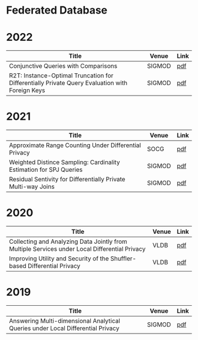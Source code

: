 # Federated Database

# 2022
| Title                                                        | Venue      | Link                                        |
| ------------------------------------------------------------ | ---------- |---------------------------------------------|
 | Conjunctive Queries with Comparisons | SIGMOD | [pdf](https://www.cse.ust.hk/~yike/CQC.pdf) |
 | R2T: Instance-Optimal Truncation for Differentially Private Query Evaluation with Foreign Keys | SIGMOD | [pdf](https://www.cse.ust.hk/~yike/R2T.pdf)                                     |
 
# 2021
| Title | Venue | Link | 
| --- | --- | --- |
 | Approximate Range Counting Under Differential Privacy | SOCG | [pdf](https://drops.dagstuhl.de/opus/volltexte/2021/13844/pdf/LIPIcs-SoCG-2021-45.pdf) |
 | Weighted Distince Sampling: Cardinality Estimation for SPJ Queries | SIGMOD | [pdf](https://dl.acm.org/doi/abs/10.1145/3448016.3452821) |
 | Residual Sentivity for Differentially Private Multi-way Joins | SIGMOD | [pdf](https://dl.acm.org/doi/abs/10.1145/3448016.3452813) |

# 2020 
| Title | Venue | Link | 
| --- | --- | --- |
| Collecting and Analyzing Data Jointly from Multiple Services under Local Differential Privacy | VLDB | [pdf](https://dl.acm.org/doi/abs/10.14778/3407790.3407859) | 
| Improving Utility and Security of the Shuffler-based Differential Privacy | VLDB | [pdf](https://arxiv.org/abs/1908.11515) |

# 2019 
| Title | Venue | Link |
| --- | --- | --- |
| Answering Multi-dimensional Analytical Queries under Local Differential Privacy | SIGMOD | [pdf](https://dl.acm.org/doi/abs/10.1145/3299869.3319891) |
